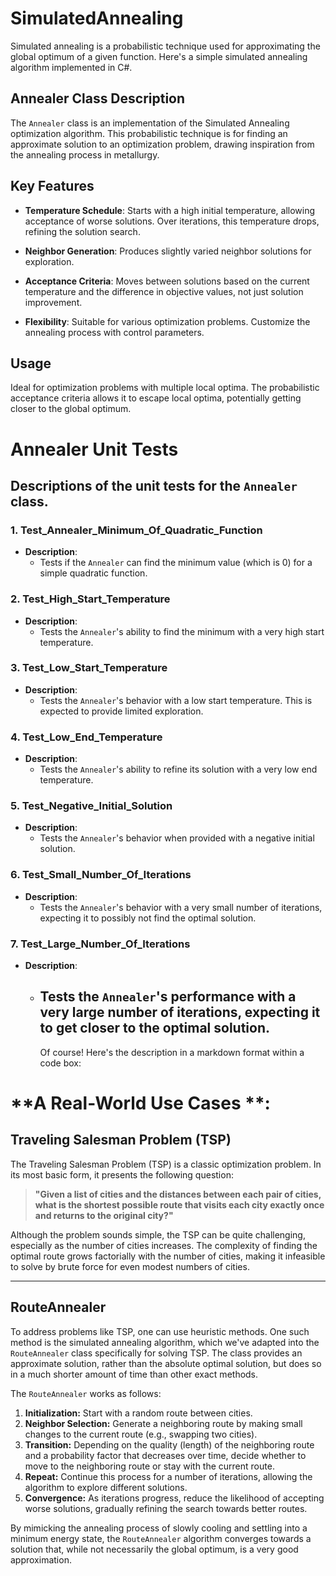 # SimulatedAnnealing

Simulated annealing is a probabilistic technique used for approximating the global optimum of a given function. Here's a simple simulated annealing algorithm implemented in C#.

## Annealer Class Description

The `Annealer` class is an implementation of the Simulated Annealing optimization algorithm. This probabilistic technique is for finding an approximate solution to an optimization problem, drawing inspiration from the annealing process in metallurgy.

## Key Features

- **Temperature Schedule**: Starts with a high initial temperature, allowing acceptance of worse solutions. Over iterations, this temperature drops, refining the solution search.
  
- **Neighbor Generation**: Produces slightly varied neighbor solutions for exploration.

- **Acceptance Criteria**: Moves between solutions based on the current temperature and the difference in objective values, not just solution improvement.

- **Flexibility**: Suitable for various optimization problems. Customize the annealing process with control parameters.

## Usage

Ideal for optimization problems with multiple local optima. The probabilistic acceptance criteria allows it to escape local optima, potentially getting closer to the global optimum.

# Annealer Unit Tests

## Descriptions of the unit tests for the `Annealer` class.

### 1. Test_Annealer_Minimum_Of_Quadratic_Function
- **Description**: 
  - Tests if the `Annealer` can find the minimum value (which is 0) for a simple quadratic function.

### 2. Test_High_Start_Temperature
- **Description**: 
  - Tests the `Annealer`'s ability to find the minimum with a very high start temperature.

### 3. Test_Low_Start_Temperature
- **Description**: 
  - Tests the `Annealer`'s behavior with a low start temperature. This is expected to provide limited exploration.

### 4. Test_Low_End_Temperature
- **Description**: 
  - Tests the `Annealer`'s ability to refine its solution with a very low end temperature.

### 5. Test_Negative_Initial_Solution
- **Description**: 
  - Tests the `Annealer`'s behavior when provided with a negative initial solution.

### 6. Test_Small_Number_Of_Iterations
- **Description**: 
  - Tests the `Annealer`'s behavior with a very small number of iterations, expecting it to possibly not find the optimal solution.

### 7. Test_Large_Number_Of_Iterations
- **Description**: 
  - Tests the `Annealer`'s performance with a very large number of iterations, expecting it to get closer to the optimal solution.
	- 
	Of course! Here's the description in a markdown format within a code box:

# **A Real-World Use Cases **:

## Traveling Salesman Problem (TSP)

The Traveling Salesman Problem (TSP) is a classic optimization problem. In its most basic form, it presents the following question:

> **"Given a list of cities and the distances between each pair of cities, what is the shortest possible route that visits each city exactly once and returns to the original city?"**

Although the problem sounds simple, the TSP can be quite challenging, especially as the number of cities increases. The complexity of finding the optimal route grows factorially with the number of cities, making it infeasible to solve by brute force for even modest numbers of cities.

---

## RouteAnnealer

To address problems like TSP, one can use heuristic methods. One such method is the simulated annealing algorithm, which we've adapted into the `RouteAnnealer` class specifically for solving TSP. The class provides an approximate solution, rather than the absolute optimal solution, but does so in a much shorter amount of time than other exact methods.

The `RouteAnnealer` works as follows:

1. **Initialization:** Start with a random route between cities.
2. **Neighbor Selection:** Generate a neighboring route by making small changes to the current route (e.g., swapping two cities).
3. **Transition:** Depending on the quality (length) of the neighboring route and a probability factor that decreases over time, decide whether to move to the neighboring route or stay with the current route.
4. **Repeat:** Continue this process for a number of iterations, allowing the algorithm to explore different solutions.
5. **Convergence:** As iterations progress, reduce the likelihood of accepting worse solutions, gradually refining the search towards better routes.

By mimicking the annealing process of slowly cooling and settling into a minimum energy state, the `RouteAnnealer` algorithm converges towards a solution that, while not necessarily the global optimum, is a very good approximation.
